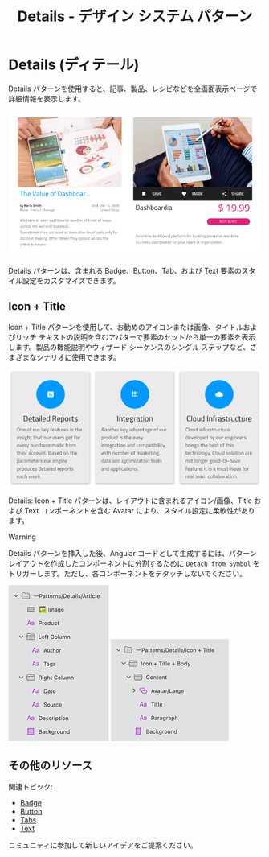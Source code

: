 ﻿---
title: Details - デザイン システム パターン
_description: Details パターン シンボルはアプリケーション シナリオ オブジェクトについての詳細情報を表示するために様々なコンポーネントを組み合わせます。
_keywords: デザイン システム, デザイン システム UX, UI キット, Sketch, Ignite UI for Angular, Sketch to Angular, Angular, Angular デザイン システム, Sketch からコードをエクスポート, Angular 用のデザイン キット, Sketch HTML, Sketch to HTML, Sketch UI キット
_language: ja
---

# Details (ディテール)

Details パターンを使用すると、記事、製品、レシピなどを全画面表示ページで詳細情報を表示します。

<img class="responsive-img" src="../images/details_demo.png" srcset="../images/details_demo@2x.png 2x" />

Details パターンは、含まれる Badge、Button、Tab、および Text 要素のスタイル設定をカスタマイズできます。

## Icon + Title 

Icon + Title パターンを使用して、お勧めのアイコンまたは画像、タイトルおよびリッチ テキストの説明を含むアバターで要素のセットから単一の要素を表示します。製品の機能説明やウィザード シーケンスのシングル ステップなど、さまざまなシナリオに使用できます。

<img class="responsive-img" src="../images/icon_title.png" srcset="../images/icon_title@2x.png 2x" />

Details: Icon + Title パターンは、レイアウトに含まれるアイコン/画像、Title および Text コンポーネントを含む Avatar により、スタイル設定に柔軟性があります。

> [!WARNING]
> Details パターンを挿入した後、Angular コードとして生成するには、パターン レイアウトを作成したコンポーネントに分割するために `Detach from Symbol` をトリガーします。ただし、各コンポーネントをデタッチしないでください。

<img class="responsive-img" src="../images/details_detach.png" />

<img class="responsive-img" src="../images/icon_title_detach.png" />

## その他のリソース

関連トピック:

- [Badge](../components/badge.md)
- [Button](../components/button.md)
- [Tabs](../components/tabs.md)
- [Text](../components/text.md)
  <div class="divider--half"></div>

コミュニティに参加して新しいアイデアをご提案ください。


